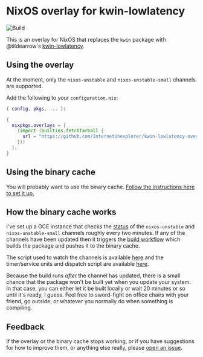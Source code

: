 # NixOS overlay for kwin-lowlatency

![Build](https://github.com/InternetUnexplorer/kwin-lowlatency-overlay/workflows/Build/badge.svg)

This is an overlay for NixOS that replaces the `kwin` package with
@tildearrow's [kwin-lowlatency][1].

## Using the overlay

At the moment, only the `nixos-unstable` and `nixos-unstable-small` channels
are supported.

Add the following to your `configuration.nix`:
```nix
{ config, pkgs, ... }:

{
  nixpkgs.overlays = [
    (import (builtins.fetchTarball {
      url = "https://github.com/InternetUnexplorer/kwin-lowlatency-overlay/archive/nixos-unstable.tar.gz";
    }))
  ];
}
```

## Using the binary cache

You will probably want to use the binary cache. [Follow the instructions here
to set it up.][2]

## How the binary cache works

I've set up a GCE instance that checks the [status][3] of the
`nixos-unstable` and `nixos-unstable-small` channels roughly every two
minutes. If any of the channels have been updated then it triggers the
[build workflow][4] which builds the package and pushes it to the binary
cache.

The script used to watch the channels is available [here][5] and the
timer/service units and dispatch script are available [here][6].

Because the build runs _after_ the channel has updated, there is a small
chance that the package won't be built yet when you update your system. In
that case, you can either let it be built locally or wait 20 minutes or so
until it's ready, I guess. Feel free to sword-fight on office chairs with
your friend, go outside, or whatever you normally do when something is
compiling.

## Feedback

If the overlay or the binary cache stops working, or if you have suggestions
for how to improve them, or anything else really, please [open an issue][7].

[1]: https://github.com/tildearrow/kwin-lowlatency
[2]: https://app.cachix.org/cache/kwin-lowlatency
[3]: https://status.nixos.org
[4]: https://github.com/InternetUnexplorer/kwin-lowlatency-overlay/blob/nixos-unstable/.github/workflows/build.yml
[5]: https://github.com/InternetUnexplorer/nix-channel-watcher
[6]: https://gist.github.com/InternetUnexplorer/32afbf1c1cc862c62c7107ff10cb069f
[7]: https://github.com/InternetUnexplorer/kwin-lowlatency-overlay/issues/new
